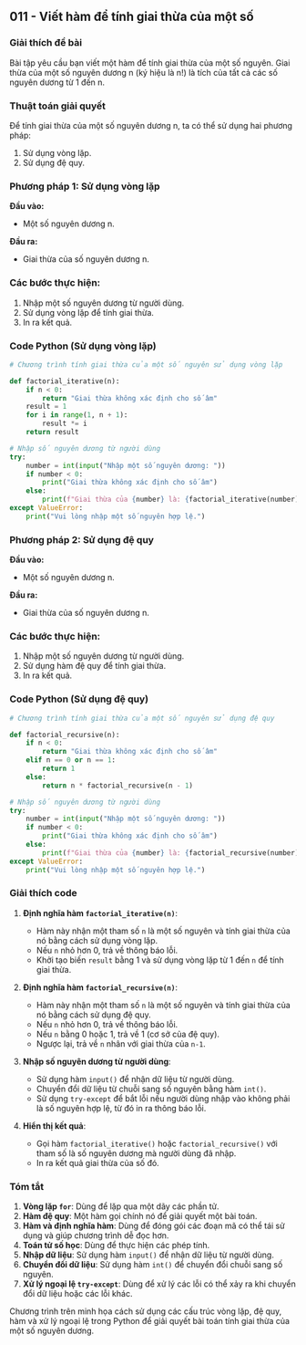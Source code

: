 ## 011 - Viết hàm để tính giai thừa của một số

### Giải thích đề bài

Bài tập yêu cầu bạn viết một hàm để tính giai thừa của một số nguyên. Giai thừa của một số nguyên dương n (ký hiệu là n!) là tích của tất cả các số nguyên dương từ 1 đến n.

### Thuật toán giải quyết

Để tính giai thừa của một số nguyên dương n, ta có thể sử dụng hai phương pháp:

1. Sử dụng vòng lặp.
2. Sử dụng đệ quy.

### Phương pháp 1: Sử dụng vòng lặp

**Đầu vào:**

- Một số nguyên dương n.

**Đầu ra:**

- Giai thừa của số nguyên dương n.

### Các bước thực hiện:

1. Nhập một số nguyên dương từ người dùng.
2. Sử dụng vòng lặp để tính giai thừa.
3. In ra kết quả.

### Code Python (Sử dụng vòng lặp)

```python
# Chương trình tính giai thừa của một số nguyên sử dụng vòng lặp

def factorial_iterative(n):
    if n < 0:
        return "Giai thừa không xác định cho số âm"
    result = 1
    for i in range(1, n + 1):
        result *= i
    return result

# Nhập số nguyên dương từ người dùng
try:
    number = int(input("Nhập một số nguyên dương: "))
    if number < 0:
        print("Giai thừa không xác định cho số âm")
    else:
        print(f"Giai thừa của {number} là: {factorial_iterative(number)}")
except ValueError:
    print("Vui lòng nhập một số nguyên hợp lệ.")
```

### Phương pháp 2: Sử dụng đệ quy

**Đầu vào:**

- Một số nguyên dương n.

**Đầu ra:**

- Giai thừa của số nguyên dương n.

### Các bước thực hiện:

1. Nhập một số nguyên dương từ người dùng.
2. Sử dụng hàm đệ quy để tính giai thừa.
3. In ra kết quả.

### Code Python (Sử dụng đệ quy)

```python
# Chương trình tính giai thừa của một số nguyên sử dụng đệ quy

def factorial_recursive(n):
    if n < 0:
        return "Giai thừa không xác định cho số âm"
    elif n == 0 or n == 1:
        return 1
    else:
        return n * factorial_recursive(n - 1)

# Nhập số nguyên dương từ người dùng
try:
    number = int(input("Nhập một số nguyên dương: "))
    if number < 0:
        print("Giai thừa không xác định cho số âm")
    else:
        print(f"Giai thừa của {number} là: {factorial_recursive(number)}")
except ValueError:
    print("Vui lòng nhập một số nguyên hợp lệ.")
```

### Giải thích code

1. **Định nghĩa hàm `factorial_iterative(n)`**:

   - Hàm này nhận một tham số `n` là một số nguyên và tính giai thừa của nó bằng cách sử dụng vòng lặp.
   - Nếu `n` nhỏ hơn 0, trả về thông báo lỗi.
   - Khởi tạo biến `result` bằng 1 và sử dụng vòng lặp từ 1 đến `n` để tính giai thừa.

2. **Định nghĩa hàm `factorial_recursive(n)`**:

   - Hàm này nhận một tham số `n` là một số nguyên và tính giai thừa của nó bằng cách sử dụng đệ quy.
   - Nếu `n` nhỏ hơn 0, trả về thông báo lỗi.
   - Nếu `n` bằng 0 hoặc 1, trả về 1 (cơ sở của đệ quy).
   - Ngược lại, trả về `n` nhân với giai thừa của `n-1`.

3. **Nhập số nguyên dương từ người dùng**:

   - Sử dụng hàm `input()` để nhận dữ liệu từ người dùng.
   - Chuyển đổi dữ liệu từ chuỗi sang số nguyên bằng hàm `int()`.
   - Sử dụng `try-except` để bắt lỗi nếu người dùng nhập vào không phải là số nguyên hợp lệ, từ đó in ra thông báo lỗi.

4. **Hiển thị kết quả**:
   - Gọi hàm `factorial_iterative()` hoặc `factorial_recursive()` với tham số là số nguyên dương mà người dùng đã nhập.
   - In ra kết quả giai thừa của số đó.

### Tóm tắt

1. **Vòng lặp `for`**: Dùng để lặp qua một dãy các phần tử.
2. **Hàm đệ quy**: Một hàm gọi chính nó để giải quyết một bài toán.
3. **Hàm và định nghĩa hàm**: Dùng để đóng gói các đoạn mã có thể tái sử dụng và giúp chương trình dễ đọc hơn.
4. **Toán tử số học**: Dùng để thực hiện các phép tính.
5. **Nhập dữ liệu**: Sử dụng hàm `input()` để nhận dữ liệu từ người dùng.
6. **Chuyển đổi dữ liệu**: Sử dụng hàm `int()` để chuyển đổi chuỗi sang số nguyên.
7. **Xử lý ngoại lệ `try-except`**: Dùng để xử lý các lỗi có thể xảy ra khi chuyển đổi dữ liệu hoặc các lỗi khác.

Chương trình trên minh họa cách sử dụng các cấu trúc vòng lặp, đệ quy, hàm và xử lý ngoại lệ trong Python để giải quyết bài toán tính giai thừa của một số nguyên dương.
